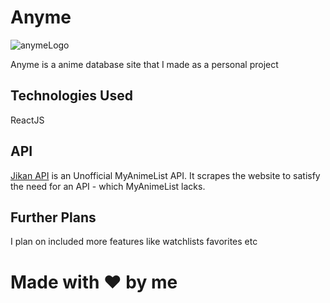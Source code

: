 # Anyme
![anymeLogo](https://user-images.githubusercontent.com/53327808/177054732-10bc2f92-2d15-4ba3-addd-9e663f66fa2f.jpg)

Anyme is a anime database site that I made as a personal project

## Technologies Used

ReactJS

## API 

[Jikan API](https://jikan.docs.apiary.io/#) is an Unofficial MyAnimeList API. It scrapes the website to satisfy the need for an API - which MyAnimeList lacks.

## Further Plans

I plan on included more features like watchlists favorites etc

# Made with ❤️ by me
